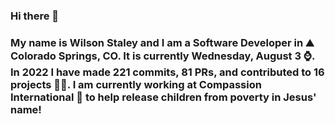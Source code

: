 ### Hi there 👋

### My name is Wilson Staley and I am a Software Developer in ⛰ Colorado Springs, CO.  It is currently Wednesday, August 3 ⌚. In 2022 I have made 221 commits, 81 PRs, and contributed to 16 projects 👨‍💻. I am currently working at Compassion International 🏢 to help release children from poverty in Jesus' name!